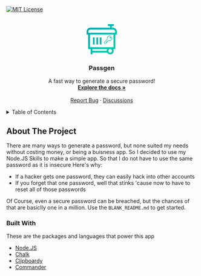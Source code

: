 <div id="top"></div>
<!--
*** Thanks for checking out the Best-README-Template. If you have a suggestion
*** that would make this better, please fork the repo and create a pull request
*** or simply open an issue with the tag "enhancement".
*** Don't forget to give the project a star!
*** Thanks again! Now go create something AMAZING! :D
-->

<!-- PROJECT SHIELDS -->
<!--
*** I'm using markdown "reference style" links for readability.
*** Reference links are enclosed in brackets [ ] instead of parentheses ( ).
*** See the bottom of this document for the declaration of the reference variables
*** for contributors-url, forks-url, etc. This is an optional, concise syntax you may use.
*** https://www.markdownguide.org/basic-syntax/#reference-style-links
-->

[![MIT License][license-shield]][license-url]

<!-- PROJECT LOGO -->
<br />
<div align="center">
  <a href="https://github.com/TalkativeDiv/passgen">
    <img src="https://github.com/TalkativeDiv/passgen/blob/master/branding/logo.png" alt="Logo" width="80" height="80">
  </a>

  <h3 align="center">Passgen</h3>

  <p align="center">
    A fast way to generate a secure password!
    <br />
    <a href="https://github.com/othneildrew/Best-README-Template"><strong>Explore the docs »</strong></a>
    <br />
    <br />
    <a href="https://github.com/talkativediv/passgen/issues">Report Bug</a>
    ·
    <a href="https://github.com/TalkativeDiv/passgen/discussions">Discussions</a>
  </p>
</div>

<!-- TABLE OF CONTENTS -->
<details>
  <summary>Table of Contents</summary>
  <ol>
    <li>
      <a href="#about-the-project">About The Project</a>
      <ul>
        <li><a href="#built-with">Built With</a></li>
      </ul>
    </li>
  </ol>
</details>

<!-- ABOUT THE PROJECT -->

## About The Project

There are many ways to generate a password, but none suited my needs without costing money, or being a buisness app. So I decided to use my Node.JS Skills to make a simple app. So that I do not have to use the same password as it is insecure Here's why:

- If a hacker gets one password, they can easily hack into other accounts
- If you forget that one password, well that stinks 'cause now to have to reset all of those passwords

Of Course, even a secure password can be breached, but the chances of that are basiclly one in a million.
Use the `BLANK_README.md` to get started.

### Built With

These are the packages and languages that power this app
- [Node.JS](https://nodejs.org/)
- [Chalk](https://www.npmjs.com/package/chalk)
- [Clipboardy](https://www.npmjs.com/package/clipboardy)
- [Commander](https://www.npmjs.com/package/commander)

[contributors-shield]: https://img.shields.io/github/contributors/othneildrew/Best-README-Template.svg?style=for-the-badge
[contributors-url]: https://github.com/othneildrew/Best-README-Template/graphs/contributors
[forks-shield]: https://img.shields.io/github/forks/othneildrew/Best-README-Template.svg?style=for-the-badge
[forks-url]: https://github.com/othneildrew/Best-README-Template/network/members
[stars-shield]: https://img.shields.io/github/stars/othneildrew/Best-README-Template.svg?style=for-the-badge
[stars-url]: https://github.com/othneildrew/Best-README-Template/stargazers
[issues-shield]: https://img.shields.io/github/issues/othneildrew/Best-README-Template.svg?style=for-the-badge
[issues-url]: https://github.com/othneildrew/Best-README-Template/issues
[license-shield]: https://img.shields.io/github/license/othneildrew/Best-README-Template.svg?style=for-the-badge
[license-url]: https://github.com/othneildrew/Best-README-Template/blob/master/LICENSE.txt
[linkedin-shield]: https://img.shields.io/badge/-LinkedIn-black.svg?style=for-the-badge&logo=linkedin&colorB=555
[linkedin-url]: https://linkedin.com/in/othneildrew
[product-screenshot]: images/screenshot.png
